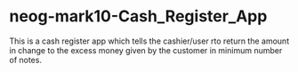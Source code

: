 # neog-mark10-Cash_Register_App
 This is a cash register app which tells the cashier/user rto return the amount in change to the excess money given by the customer in minimum number of notes.
